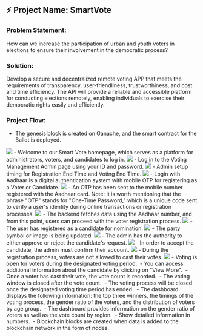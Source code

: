 ## :zap: Project Name: SmartVote

### Problem Statement: 
How can we increase the participation of urban and youth voters in elections to ensure their involvement in the democratic process?

### Solution:
Develop a secure and decentralized remote voting APP that meets the requirements of transparency, user-friendliness, trustworthiness, and cost and time efficiency. The API will provide a reliable and accessible platform for conducting elections remotely, enabling individuals to exercise their democratic rights easily and efficiently.

### Project Flow:
- The genesis block is created on Ganache, and the smart contract for the Ballot is deployed.
<img src = "https://github.com/kr123Manish/SmartVote/blob/main/Resources/Project%20ScreenSorts/1.PNG"/>
- Welcome to our Smart Vote homepage, which serves as a platform for administrators, voters, and candidates to log in.
<img src = "https://github.com/kr123Manish/SmartVote/blob/main/Resources/Project%20ScreenSorts/9.PNG">
- Log in to the Voting Management Admin page using your ID and password.
<img src = "https://github.com/kr123Manish/SmartVote/blob/main/Resources/Project%20ScreenSorts/10.PNG">
- Admin setup timing for Registration End Time and Voting End Time.
<img src = "https://github.com/kr123Manish/SmartVote/blob/main/Resources/Project%20ScreenSorts/16.PNG">
- Login with Aadhaar is a digital authentication system with mobile OTP for registering as a Voter or Candidate.
<img src = "https://github.com/kr123Manish/SmartVote/blob/main/Resources/Project%20ScreenSorts/12.PNG">
- An OTP has been sent to the mobile number registered with the Aadhaar card. Note: It is worth mentioning that the phrase "OTP" stands for "One-Time Password," which is a unique code sent to verify a user's identity during online transactions or registration processes.
<img src = "https://github.com/kr123Manish/SmartVote/blob/main/Resources/Project%20ScreenSorts/14.PNG">
- The backend fetches data using the Aadhaar number, and from this point, users can proceed with the voter registration process.
<img src = "https://github.com/kr123Manish/SmartVote/blob/main/Resources/Project%20ScreenSorts/13.PNG">
- The user has registered as a candidate for nomination.
<img src = "https://github.com/kr123Manish/SmartVote/blob/main/Resources/Project%20ScreenSorts/19.PNG">
- The party symbol or image is being updated.
<img src = "https://github.com/kr123Manish/SmartVote/blob/main/Resources/Project%20ScreenSorts/18.PNG">
- The admin has the authority to either approve or reject the candidate's request.
<img src = "https://github.com/kr123Manish/SmartVote/blob/main/Resources/Project%20ScreenSorts/21.PNG">
- In order to accept the candidate, the admin must confirm their account.
<img src = "https://github.com/kr123Manish/SmartVote/blob/main/Resources/Project%20ScreenSorts/22.PNG">
- During the registration process, voters are not allowed to cast their votes.
<img src = "https://github.com/kr123Manish/SmartVote/blob/main/Resources/Project%20ScreenSorts/22.PNG">
- Voting is open for voters during the designated voting period.
<img src = "">
- You can access additional information about the candidate by clicking on "View More".
<img src = "">
- Once a voter has cast their vote, the vote count is recorded.
<img src = "">
- The voting window is closed after the vote count.
<img src = "">
- The voting process will be closed once the designated voting time period has ended.
<img src = "">
- The dashboard displays the following information: the top three winners, the timings of the voting process, the gender ratio of the voters, and the distribution of voters by age group.
<img src = "">
- The dashboard provides information on the gender ratio of voters as well as the vote count by region.
<img src = "">
- Show detailed information in numbers.
<img src = "">
- Blockchain blocks are created when data is added to the blockchain network in the form of nodes.





